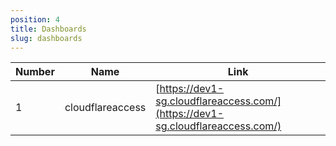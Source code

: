 ```yaml
---
position: 4
title: Dashboards
slug: dashboards
---
```


| Number | Name                | Link                                                                                  |
|--------|---------------------|---------------------------------------------------------------------------------------|
| 1      | cloudflareaccess    | [https://dev1-sg.cloudflareaccess.com/](https://dev1-sg.cloudflareaccess.com/)        |
